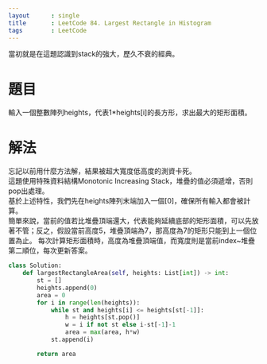 ```yaml
---
layout      : single
title       : LeetCode 84. Largest Rectangle in Histogram
tags 		: LeetCode
---
```

當初就是在這題認識到stack的強大，歷久不衰的經典。

# 題目
輸入一個整數陣列heights，代表1*heights[i]的長方形，求出最大的矩形面積。

# 解法
忘記以前用什麼方法解，結果被超大寬度低高度的測資卡死。  
這題使用特殊資料結構Monotonic Increasing Stack，堆疊的值必須遞增，否則pop出處理。  
基於上述特性，我們先在heights陣列末端加入一個[0]，確保所有輸入都會被計算。  
簡單來說，當前的值若比堆疊頂端還大，代表能夠延續底部的矩形面積，可以先放著不管；反之，假設當前高度5，堆疊頂端為7，那高度為7的矩形只能到上一個位置為止。
每次計算矩形面積時，高度為堆疊頂端值，而寬度則是當前index~堆疊第二順位，每次更新答案。

```python
class Solution:
    def largestRectangleArea(self, heights: List[int]) -> int:
        st = []
        heights.append(0)
        area = 0
        for i in range(len(heights)):
            while st and heights[i] <= heights[st[-1]]:
                h = heights[st.pop()]
                w = i if not st else i-st[-1]-1
                area = max(area, h*w)
            st.append(i)

        return area

```
